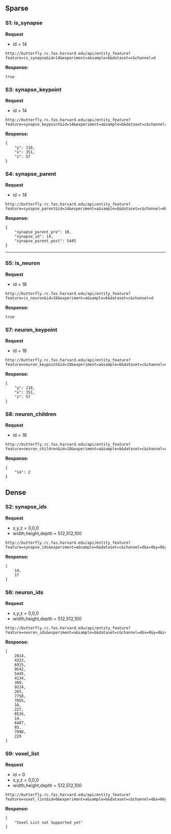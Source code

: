 ## Sparse

### S1: is_synapse

**Request**

- id = 14

```
http://butterfly.rc.fas.harvard.edu/api/entity_feature?feature=is_synapse&id=14&experiment=a&sample=b&dataset=c&channel=d
```

**Response:**

```
true
```

### S3: synapse_keypoint

**Request**

- id = 14

```
http://butterfly.rc.fas.harvard.edu/api/entity_feature?feature=synapse_keypoint&id=14&experiment=a&sample=b&dataset=c&channel=d
```

**Response:**

```
{
    "y": 118, 
    "x": 351, 
    "z": 57
}
```

### S4: synapse_parent

**Request**

- id = 14

```
http://butterfly.rc.fas.harvard.edu/api/entity_feature?feature=synapse_parent&id=14&experiment=a&sample=b&dataset=c&channel=d&x=0&y=0&z=0&width=512&height=512&depth=100
```

**Response:**

```
{
    "synapse_parent_pre": 18, 
    "synapse_id": 14, 
    "synapse_parent_post": 5445
}
```

*****


### S5: is_neuron

**Request**

- id = 18

```
http://butterfly.rc.fas.harvard.edu/api/entity_feature?feature=is_neuron&id=18&experiment=a&sample=b&dataset=c&channel=d
```

**Response:**

```
true
```

### S7: neuron_keypoint

**Request**

- id = 18

```
http://butterfly.rc.fas.harvard.edu/api/entity_feature?feature=neuron_keypoint&id=18&experiment=a&sample=b&dataset=c&channel=d
```

**Response:**

```
{
    "y": 118, 
    "x": 351, 
    "z": 57
}
```

### S8: neuron_children

**Request**

- id = 18

```
http://butterfly.rc.fas.harvard.edu/api/entity_feature?feature=neuron_children&id=18&experiment=a&sample=b&dataset=c&channel=d
```

**Response:**

```
{
    "14": 2
}
```

## Dense

### S2: synapse_ids

**Request**

- x,y,z = 0,0,0
- width,height,depth = 512,512,100

```
http://butterfly.rc.fas.harvard.edu/api/entity_feature?feature=synapse_ids&experiment=a&sample=b&dataset=c&channel=d&x=0&y=0&z=0&width=512&height=512&depth=100
```

**Response:**

```
[
    14, 
    17
]
```

### S6: neuron_ids

**Request**

- x,y,z = 0,0,0
- width,height,depth = 512,512,100

```
http://butterfly.rc.fas.harvard.edu/api/entity_feature?feature=neuron_ids&experiment=a&sample=b&dataset=c&channel=d&x=0&y=0&z=0&width=512&height=512&depth=100
```

**Response:**

```
[
    2814, 
    4322, 
    6915, 
    9542, 
    5445, 
    4134, 
    389, 
    9224, 
    265, 
    7758, 
    7855, 
    18, 
    227, 
    8526, 
    14, 
    6487, 
    85, 
    7998, 
    229
]
```

### S9: voxel_list

**Request**

- id = 0
- x,y,z = 0,0,0
- width,height,depth = 512,512,100

```
http://butterfly.rc.fas.harvard.edu/api/entity_feature?feature=voxel_list&id=0&experiment=a&sample=b&dataset=c&channel=d&x=0&y=0&z=0&width=512&height=512&depth=100
```

**Response:**

```
[
    "Voxel List not Supported yet"
]
```
